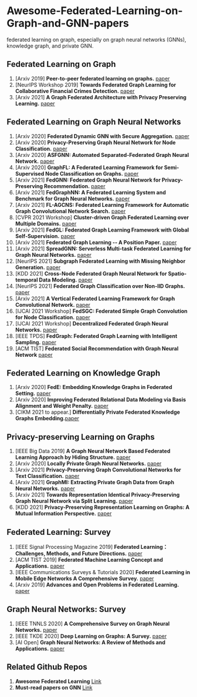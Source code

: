 # Awesome-Federated-Learning-on-Graph-and-GNN-papers
federated learning on graph, especially on graph neural networks (GNNs), knowledge graph, and private GNN.

## Federated Learning on Graph
1. \[Arxiv 2019\] **Peer-to-peer federated learning on graphs.** [paper](https://arxiv.org/pdf/1901.11173)
2. \[NeurIPS Workshop 2019\] **Towards Federated Graph Learning for Collaborative Financial Crimes Detection.** [paper](https://arxiv.org/pdf/1909.12946)
3. \[Arxiv 2021\] **A Graph Federated Architecture with Privacy Preserving Learning.** [paper](https://arxiv.org/pdf/2104.13215)

## Federated Learning on Graph Neural Networks
1. \[Arxiv 2020\] **Federated Dynamic GNN with Secure Aggregation.** [paper](https://arxiv.org/pdf/2009.07351)
2. \[Arxiv 2020\] **Privacy-Preserving Graph Neural Network for Node Classification.** [paper](https://arxiv.org/pdf/2005.11903)
3. \[Arxiv 2020\] **ASFGNN: Automated Separated-Federated Graph Neural Network.** [paper](https://arxiv.org/pdf/2011.03248)
4. \[Arxiv 2020\] **GraphFL: A Federated Learning Framework for Semi-Supervised Node Classification on Graphs.** [paper](https://arxiv.org/pdf/2012.04187)
5. \[Arxiv 2021\] **FedGNN: Federated Graph Neural Network for Privacy-Preserving Recommendation.** [paper](https://arxiv.org/pdf/2102.04925)
6. \[Arxiv 2021\] **FedGraphNN: A Federated Learning System and Benchmark for Graph Neural Networks.** [paper](https://arxiv.org/pdf/2104.07145) 
7. \[Arxiv 2021\] **FL-AGCNS: Federated Learning Framework for Automatic Graph Convolutional Network Search.** [paper](https://arxiv.org/pdf/2104.04141)
8. \[CVPR 2021 Workshop\] **Cluster-driven Graph Federated Learning over Multiple Domains.** [paper](https://arxiv.org/pdf/2104.14628)
9. \[Arxiv 2021\] **FedGL: Federated Graph Learning Framework with Global Self-Supervision.** [paper](https://arxiv.org/pdf/2105.03170)
10. \[Arxiv 2021\] **Federated Graph Learning -- A Position Paper.** [paper](https://arxiv.org/pdf/2105.11099)
11. \[Arxiv 2021\] **SpreadGNN: Serverless Multi-task Federated Learning for Graph Neural Networks.** [paper](https://arxiv.org/pdf/2106.02743)
12. \[NeurIPS 2021\] **Subgraph Federated Learning with Missing Neighbor Generation.** [paper](https://arxiv.org/pdf/2106.13430)
13. \[KDD 2021\] **Cross-Node Federated Graph Neural Network for Spatio-temporal Data Modeling.** [paper](https://arxiv.org/pdf/2106.05223)
14. \[NeurIPS 2021\] **Federated Graph Classification over Non-IID Graphs.** [paper](https://arxiv.org/pdf/2106.13423.pdf)
15. \[Arxiv 2021\] **A Vertical Federated Learning Framework for Graph Convolutional Network.** [paper](https://arxiv.org/pdf/2106.11593.pdf)
16. \[IJCAI 2021 Workshop\] **FedSGC: Federated Simple Graph Convolution for Node Classification.** [paper](http://federated-learning.org/fl-ijcai-2021/FTL-IJCAI21_paper_5.pdf)
17. \[IJCAI 2021 Workshop\] **Decentralized Federated Graph Neural Networks.** [paper](http://federated-learning.org/fl-ijcai-2021/FTL-IJCAI21_paper_20.pdf)
18. \[IEEE TPDS\] **FedGraph: Federated Graph Learning with Intelligent Sampling.** [paper](https://arxiv.org/pdf/2111.01370.pdf)
19. \[ACM TIST\] **Federated Social Recommendation with Graph Neural Network** [paper](https://arxiv.org/abs/2111.10778)

## Federated Learning on Knowledge Graph
1. \[Arxiv 2020\] **FedE: Embedding Knowledge Graphs in Federated Setting.** [paper](https://arxiv.org/pdf/2010.12882)
2. \[Arxiv 2020\] **Improving Federated Relational Data Modeling via Basis Alignment and Weight Penalty.** [paper](https://arxiv.org/pdf/2011.11369)
3. \[CIKM 2021 to appear.\] **Differentially Private Federated Knowledge Graphs Embedding.**[paper](https://arxiv.org/pdf/2105.07615)

## Privacy-preserving Learning on Graphs
1. \[IEEE Big Data 2019\] **A Graph Neural Network Based Federated Learning Approach by Hiding Structure.** [paper](https://www.researchgate.net/profile/Shijun_Liu3/publication/339482514_SGNN_A_Graph_Neural_Network_Based_Federated_Learning_Approach_by_Hiding_Structure/links/5f48365d458515a88b790595/SGNN-A-Graph-Neural-Network-Based-Federated-Learning-Approach-by-Hiding-Structure.pdf)
2. \[Arxiv 2020\] **Locally Private Graph Neural Networks.** [paper](https://arxiv.org/pdf/2006.05535)
3. \[Arxiv 2021\] **Privacy-Preserving Graph Convolutional Networks for Text Classification.** [paper](https://arxiv.org/pdf/2102.09604)
4. \[Arxiv 2021\] **GraphMI: Extracting Private Graph Data from Graph Neural Networks.** [paper](https://arxiv.org/pdf/2106.02820)
5. \[Arxiv 2021\] **Towards Representation Identical Privacy-Preserving Graph Neural Network via Split Learning.** [paper](https://arxiv.org/pdf/2107.05917.pdf)
6. \[KDD 2021\] **Privacy-Preserving Representation Learning on Graphs: A Mutual Information Perspective.** [paper](https://arxiv.org/pdf/2107.01475.pdf)

## Federated Learning: Survey
1. \[IEEE Signal Processing Magazine 2019\] **Federated Learning：Challenges, Methods, and Future Directions.** [paper](https://arxiv.org/pdf/1908.07873)
2. \[ACM TIST 2019\] **Federated Machine Learning Concept and Applications.** [paper](https://arxiv.org/pdf/1902.04885)
3. \[IEEE Communications Surveys & Tutorials 2020\] **Federated Learning in Mobile Edge Networks A Comprehensive Survey.** [paper](https://arxiv.org/pdf/1909.11875)
4. \[Arxiv 2019\] **Advances and Open Problems in Federated Learning.** [paper](https://arxiv.org/pdf/1912.04977.pdf)

## Graph Neural Networks: Survey
1. \[IEEE TNNLS 2020\] **A Comprehensive Survey on Graph Neural Networks.** [paper](https://arxiv.org/pdf/1901.00596)
2. \[IEEE TKDE 2020\] **Deep Learning on Graphs: A Survey.** [paper](https://arxiv.org/pdf/1812.04202.pdf%E3%80%82)
3. \[AI Open\] **Graph Neural Networks: A Review of Methods and Applications.** [paper](https://www.sciencedirect.com/science/article/pii/S2666651021000012)

## Related Github Repos
1. **Awesome Federated Learning** [Link](https://github.com/chaoyanghe/Awesome-Federated-Learning)
2. **Must-read papers on GNN** [Link](https://github.com/thunlp/GNNPapers)
